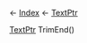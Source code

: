 ← [Index](Api-Index) ← [TextPtr](VRage.Game.ModAPI.Ingame.Utilities.TextPtr)

[TextPtr](VRage.Game.ModAPI.Ingame.Utilities.TextPtr) TrimEnd()